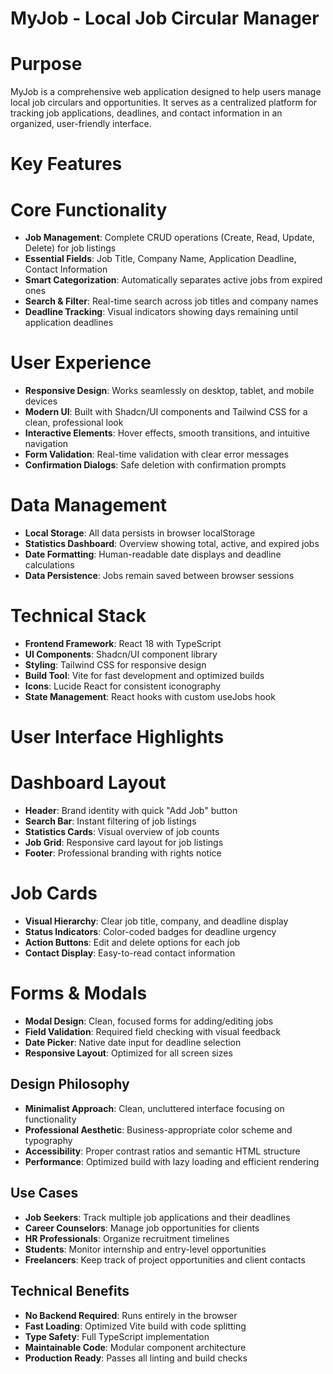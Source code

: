 # MyJob - Local Job Circular Manager 

# Purpose
MyJob is a comprehensive web application designed to help users manage local job circulars and opportunities. It serves as a centralized platform for tracking job applications, deadlines, and contact information in an organized, user-friendly interface.

# Key Features

# Core Functionality
- **Job Management**: Complete CRUD operations (Create, Read, Update, Delete) for job listings
- **Essential Fields**: Job Title, Company Name, Application Deadline, Contact Information
- **Smart Categorization**: Automatically separates active jobs from expired ones
- **Search & Filter**: Real-time search across job titles and company names
- **Deadline Tracking**: Visual indicators showing days remaining until application deadlines

# User Experience
- **Responsive Design**: Works seamlessly on desktop, tablet, and mobile devices
- **Modern UI**: Built with Shadcn/UI components and Tailwind CSS for a clean, professional look
- **Interactive Elements**: Hover effects, smooth transitions, and intuitive navigation
- **Form Validation**: Real-time validation with clear error messages
- **Confirmation Dialogs**: Safe deletion with confirmation prompts

# Data Management
- **Local Storage**: All data persists in browser localStorage 
- **Statistics Dashboard**: Overview showing total, active, and expired jobs
- **Date Formatting**: Human-readable date displays and deadline calculations
- **Data Persistence**: Jobs remain saved between browser sessions

# Technical Stack
- **Frontend Framework**: React 18 with TypeScript
- **UI Components**: Shadcn/UI component library
- **Styling**: Tailwind CSS for responsive design
- **Build Tool**: Vite for fast development and optimized builds
- **Icons**: Lucide React for consistent iconography
- **State Management**: React hooks with custom useJobs hook

# User Interface Highlights

# Dashboard Layout
- **Header**: Brand identity with quick "Add Job" button
- **Search Bar**: Instant filtering of job listings
- **Statistics Cards**: Visual overview of job counts
- **Job Grid**: Responsive card layout for job listings
- **Footer**: Professional branding with rights notice

# Job Cards
- **Visual Hierarchy**: Clear job title, company, and deadline display
- **Status Indicators**: Color-coded badges for deadline urgency
- **Action Buttons**: Edit and delete options for each job
- **Contact Display**: Easy-to-read contact information

# Forms & Modals
- **Modal Design**: Clean, focused forms for adding/editing jobs
- **Field Validation**: Required field checking with visual feedback
- **Date Picker**: Native date input for deadline selection
- **Responsive Layout**: Optimized for all screen sizes

## Design Philosophy
- **Minimalist Approach**: Clean, uncluttered interface focusing on functionality
- **Professional Aesthetic**: Business-appropriate color scheme and typography
- **Accessibility**: Proper contrast ratios and semantic HTML structure
- **Performance**: Optimized build with lazy loading and efficient rendering

## Use Cases
- **Job Seekers**: Track multiple job applications and their deadlines
- **Career Counselors**: Manage job opportunities for clients
- **HR Professionals**: Organize recruitment timelines
- **Students**: Monitor internship and entry-level opportunities
- **Freelancers**: Keep track of project opportunities and client contacts

## Technical Benefits
- **No Backend Required**: Runs entirely in the browser
- **Fast Loading**: Optimized Vite build with code splitting
- **Type Safety**: Full TypeScript implementation
- **Maintainable Code**: Modular component architecture
- **Production Ready**: Passes all linting and build checks

